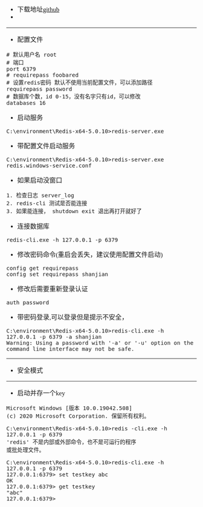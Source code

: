 <span  style="font-family: Simsun,serif; font-size: 17px; ">

- 下载地址[github](https://github.com/tporadowski/redis/releases)
-

---

- 配置文件

~~~
# 默认用户名 root
# 端口
port 6379
# requirepass foobared 
# 设置redis密码 默认不使用当前配置文件，可以添加路径
requirepass password
# 数据库个数，id 0-15，没有名字只有id，可以修改
databases 16
~~~

- 启动服务

~~~
C:\environment\Redis-x64-5.0.10>redis-server.exe
~~~

- 带配置文件启动服务

~~~
C:\environment\Redis-x64-5.0.10>redis-server.exe redis.windows-service.conf
~~~

- 如果启动没窗口

~~~
1. 检查日志 server_log
2. redis-cli 测试是否能连接
3. 如果能连接， shutdown exit 退出再打开就好了
~~~

- 连接数据库

~~~
redis-cli.exe -h 127.0.0.1 -p 6379
~~~

- 修改密码命令(重启会丢失，建议使用配置文件启动)

~~~
config get requirepass
config set requirepass shanjian
~~~

- 修改后需要重新登录认证

~~~
auth password
~~~

- 带密码登录,可以登录但是提示不安全，

~~~
C:\environment\Redis-x64-5.0.10>redis-cli.exe -h 127.0.0.1 -p 6379 -a shanjian
Warning: Using a password with '-a' or '-u' option on the command line interface may not be safe.
~~~

---

- 安全模式

---

- 启动并存一个key

~~~
Microsoft Windows [版本 10.0.19042.508]
(c) 2020 Microsoft Corporation. 保留所有权利。

C:\environment\Redis-x64-5.0.10>redis -cli.exe -h 127.0.0.1 -p 6379
'redis' 不是内部或外部命令，也不是可运行的程序
或批处理文件。

C:\environment\Redis-x64-5.0.10>redis-cli.exe -h 127.0.0.1 -p 6379
127.0.0.1:6379> set testkey abc
OK
127.0.0.1:6379> get testkey
"abc"
127.0.0.1:6379>
~~~

</span>